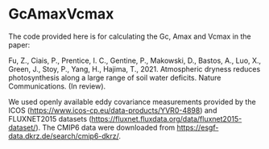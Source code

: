 # GcAmaxVcmax

The code provided here is for calculating the Gc, Amax and Vcmax in the paper:  

Fu, Z., Ciais, P., Prentice, I. C., Gentine, P., Makowski, D., Bastos, A., Luo, X., Green, J., Stoy, P., Yang, H., Hajima, T., 2021. Atmospheric dryness reduces photosynthesis along a large range of soil water deficits. Nature Communications. (In review).

We used openly available eddy covariance measurements provided by the ICOS (https://www.icos-cp.eu/data-products/YVR0-4898) and FLUXNET2015 datasets (https://fluxnet.fluxdata.org/data/fluxnet2015-dataset/). The CMIP6 data were downloaded from https://esgf-data.dkrz.de/search/cmip6-dkrz/. 
